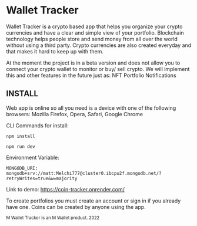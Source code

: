 # Wallet Tracker

Wallet Tracker is a crypto based app that helps you organize your crypto currencies and have a clear and simple view of your portfolio.
Blockchain technology helps people store and send money from all over the world without using a third party. Crypto currencies are also created everyday and that makes it hard to keep up with them.

At the moment the project is in a beta version and does not allow you to connect your crypto wallet to monitor or buy/ sell crypto. We will implement this and other features in the future just as:
NFT Portfolio
Notifications

## INSTALL

Web app is online so all you need is a device with one of the following browsers:
Mozilla Firefox,
Opera,
Safari,
Google Chrome

CLI Commands for install:

```
npm install

npm run dev
```

Environment Variable:

````
MONGODB_URI: 
mongodb+srv://matt:Melchi777@cluster0.ibcpu2f.mongodb.net/?retryWrites=true&w=majority
````

Link to demo:
https://coin-tracker.onrender.com/  

To create portfolios you must create an account or sign in if you already have one. Coins can be created by anyone using the app.

<sup>M Wallet Tracker is an M Wallet product. 2022</sup>
